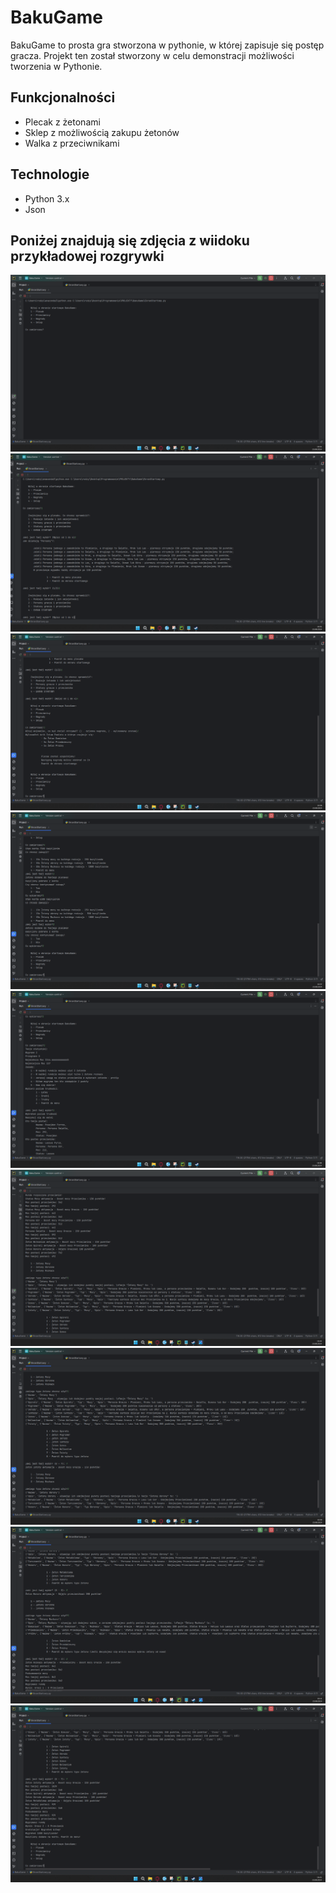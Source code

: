 <h1>BakuGame</h1>

<p>BakuGame to prosta gra stworzona w pythonie, w której zapisuje się postęp gracza. Projekt ten został stworzony w celu demonstracji możliwości tworzenia w Pythonie.</p>
 
<h2>Funkcjonalności</h2>
<ul>
    <li>Plecak z żetonami</li>
    <li>Sklep z możliwością zakupu żetonów</li>
	<li>Walka z przeciwnikami</li>
</ul>

<h2>Technologie</h2>
<ul>
    <li>Python 3.x</li>
<li>Json</li>
</ul>

<h2>Poniżej znajdują się zdjęcia z wiidoku przykładowej rozgrywki</h2>

<img src="images/1.png">
<img src="images/2.png">
<img src="images/3.png">
<img src="images/4.png">
<img src="images/5.png">
<img src="images/7.png">
<img src="images/6.png">
<img src="images/8.png">
<img src="images/9.png">
